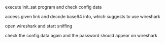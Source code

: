 execute init_sat program and check config data

access given link and decode base64 info, which suggests to use wireshark

open wireshark and start sniffing

check the config data again and the password should appear on wireshark